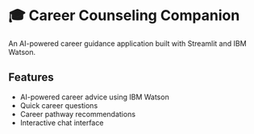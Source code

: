 # 🎓 Career Counseling Companion

An AI-powered career guidance application built with Streamlit and IBM Watson.

## Features
- AI-powered career advice using IBM Watson
- Quick career questions
- Career pathway recommendations
- Interactive chat interface

